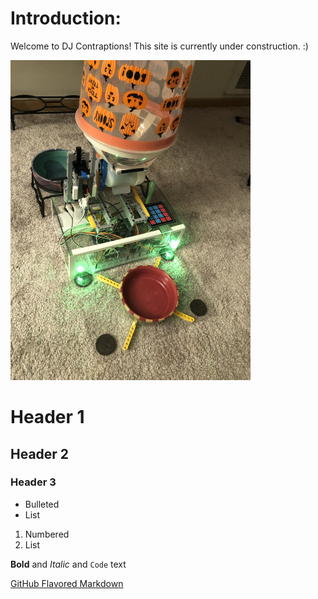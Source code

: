 # Introduction:
Welcome to DJ Contraptions! This site is currently under construction. :)

<img src="/docs/assets/images/IMG_8360.JPEG" alt="Pet Feeder Project" width="384">

# Header 1
## Header 2
### Header 3

- Bulleted
- List

1. Numbered
2. List

**Bold** and _Italic_ and `Code` text

[GitHub Flavored Markdown](https://guides.github.com/features/mastering-markdown/)
